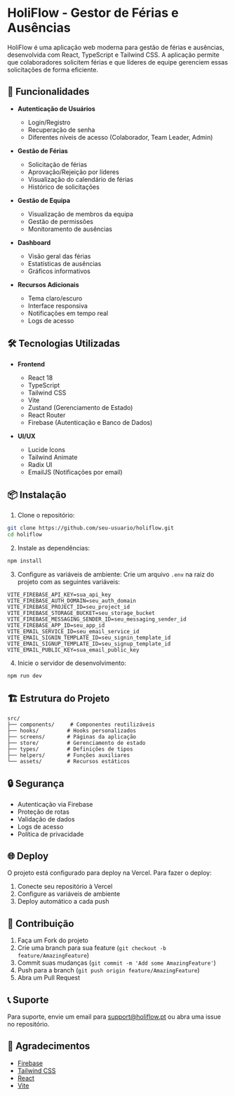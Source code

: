 # HoliFlow - Gestor de Férias e Ausências

HoliFlow é uma aplicação web moderna para gestão de férias e ausências, desenvolvida com React, TypeScript e Tailwind CSS. A aplicação permite que colaboradores solicitem férias e que líderes de equipe gerenciem essas solicitações de forma eficiente.

## 🚀 Funcionalidades

- **Autenticação de Usuários**

  - Login/Registro
  - Recuperação de senha
  - Diferentes níveis de acesso (Colaborador, Team Leader, Admin)

- **Gestão de Férias**

  - Solicitação de férias
  - Aprovação/Rejeição por líderes
  - Visualização do calendário de férias
  - Histórico de solicitações

- **Gestão de Equipa**

  - Visualização de membros da equipa
  - Gestão de permissões
  - Monitoramento de ausências

- **Dashboard**

  - Visão geral das férias
  - Estatísticas de ausências
  - Gráficos informativos

- **Recursos Adicionais**
  - Tema claro/escuro
  - Interface responsiva
  - Notificações em tempo real
  - Logs de acesso

## 🛠️ Tecnologias Utilizadas

- **Frontend**

  - React 18
  - TypeScript
  - Tailwind CSS
  - Vite
  - Zustand (Gerenciamento de Estado)
  - React Router
  - Firebase (Autenticação e Banco de Dados)

- **UI/UX**
  - Lucide Icons
  - Tailwind Animate
  - Radix UI
  - EmailJS (Notificações por email)

## 📦 Instalação

1. Clone o repositório:

```bash
git clone https://github.com/seu-usuario/holiflow.git
cd holiflow
```

2. Instale as dependências:

```bash
npm install
```

3. Configure as variáveis de ambiente:
   Crie um arquivo `.env` na raiz do projeto com as seguintes variáveis:

```env
VITE_FIREBASE_API_KEY=sua_api_key
VITE_FIREBASE_AUTH_DOMAIN=seu_auth_domain
VITE_FIREBASE_PROJECT_ID=seu_project_id
VITE_FIREBASE_STORAGE_BUCKET=seu_storage_bucket
VITE_FIREBASE_MESSAGING_SENDER_ID=seu_messaging_sender_id
VITE_FIREBASE_APP_ID=seu_app_id
VITE_EMAIL_SERVICE_ID=seu_email_service_id
VITE_EMAIL_SIGNIN_TEMPLATE_ID=seu_signin_template_id
VITE_EMAIL_SIGNUP_TEMPLATE_ID=seu_signup_template_id
VITE_EMAIL_PUBLIC_KEY=sua_email_public_key
```

4. Inicie o servidor de desenvolvimento:

```bash
npm run dev
```

## 🏗️ Estrutura do Projeto

```
src/
├── components/     # Componentes reutilizáveis
├── hooks/         # Hooks personalizados
├── screens/       # Páginas da aplicação
├── store/         # Gerenciamento de estado
├── types/         # Definições de tipos
├── helpers/       # Funções auxiliares
└── assets/        # Recursos estáticos
```

## 🔒 Segurança

- Autenticação via Firebase
- Proteção de rotas
- Validação de dados
- Logs de acesso
- Política de privacidade

## 🌐 Deploy

O projeto está configurado para deploy na Vercel. Para fazer o deploy:

1. Conecte seu repositório à Vercel
2. Configure as variáveis de ambiente
3. Deploy automático a cada push

## 👥 Contribuição

1. Faça um Fork do projeto
2. Crie uma branch para sua feature (`git checkout -b feature/AmazingFeature`)
3. Commit suas mudanças (`git commit -m 'Add some AmazingFeature'`)
4. Push para a branch (`git push origin feature/AmazingFeature`)
5. Abra um Pull Request

## 📞 Suporte

Para suporte, envie um email para support@holiflow.pt ou abra uma issue no repositório.

## 🙏 Agradecimentos

- [Firebase](https://firebase.google.com/)
- [Tailwind CSS](https://tailwindcss.com/)
- [React](https://reactjs.org/)
- [Vite](https://vitejs.dev/)
